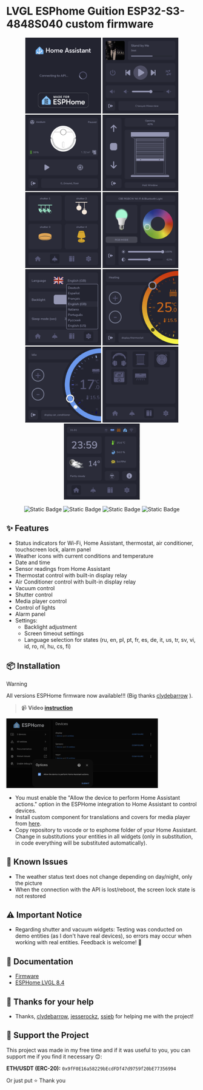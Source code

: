 # LVGL ESPhome Guition ESP32-S3-4848S040 custom firmware

<p align="center">
 <img width="200px" src="/doc/img/screen1.png">
 <img width="200px" src="/doc/img/screen2.png">
 <img width="200px" src="/doc/img/screen3.png">
 <img width="200px" src="/doc/img/screen4.png">
 <img width="200px" src="/doc/img/screen5.png">
 <img width="200px" src="/doc/img/screen6.png">
 <img width="200px" src="/doc/img/screen7.png">
 <img width="200px" src="/doc/img/screen8.png">
 <img width="200px" src="/doc/img/screen9.png">
 <img width="200px" src="/doc/img/screen10.png">
 <img width="200px" src="/doc/img/screen12.png">
</p>

<p align="center">
    <img alt="Static Badge" src="https://img.shields.io/badge/made%20by-alaltitov-blue">
    <img alt="Static Badge" src="https://img.shields.io/badge/version-v1.0%20Beta-green">
    <img alt="Static Badge" src="https://img.shields.io/badge/esphome min version-2025.5.2-red">
    <img alt="Static Badge" src="https://img.shields.io/badge/license-MIT-orange">
</p>

## ✨ Features

- Status indicators for Wi-Fi, Home Assistant, thermostat, air conditioner, touchscreen lock, alarm panel
- Weather icons with current conditions and temperature
- Date and time
- Sensor readings from Home Assistant
- Thermostat control with built-in display relay
- Air Conditioner control with built-in display relay
- Vacuum control
- Shutter control
- Media player control
- Control of lights
- Alarm panel
- Settings:
  * Backlight adjustment
  * Screen timeout settings
  * Language selection for states (ru, en, pl, pt, fr, es, de, it, us, tr, sv, vi, id, ro, nl, hu, cs, fi)

## 📦 Installation
> [!WARNING]
> All versions ESPHome firmware now available!!! (Big thanks [сlydebarrow](https://github.com/clydebarrow) ).

> 📹 **Video [instruction](https://youtu.be/HYN_2hvcbes?si=JfYQH4vCuFlr8Q9r)**

<img width="400px" src="/doc/img/screen11.png">

- You must enable the "Allow the device to perform Home Assistant actions." option in the ESPHome integration to Home Assistant to control devices.
- Install custom component for translations and covers for media player from [here](https://github.com/alaltitov/homeassistant-display-tools).
- Copy repository to vscode or to esphome folder of your Home Assistant. Change in substitutions your entities in all widgets (only in substitution, in code everything will be substituted automatically).

## 🐛 Known Issues
- The weather status text does not change depending on day/night, only the picture
- When the connection with the API is lost/reboot, the screen lock state is not restored

## ⚠️ Important Notice
- Regarding shutter and vacuum widgets: Testing was conducted on demo entities (as I don't have real devices), so errors may occur when working with real entities. Feedback is welcome! 🙏

## 📖 Documentation
- [Firmware](https://alaltitov.github.io/Guition-ESP32-S3-4848S040-DOCS)
- [ESPHome LVGL 8.4](https://esphome.io/components/lvgl/)

## 🤝 Thanks for your help

- Thanks, [сlydebarrow](https://github.com/clydebarrow), [jesserockz](https://github.com/jesserockz), [ssieb](https://github.com/ssieb) for helping me with the project!

## 💝 Support the Project
This project was made in my free time and if it was useful to you, you can support me if you find it necessary 😊:

**ETH/USDT (ERC-20):** `0x9fF0E16a58229bEcdFDf47d9759f20bE77356994`

Or just put ⭐ Thank you

